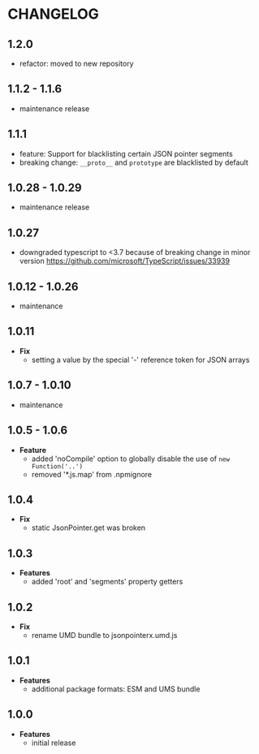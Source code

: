 # CHANGELOG

## 1.2.0

- refactor: moved to new repository

## 1.1.2 - 1.1.6

- maintenance release

## 1.1.1

- feature: Support for blacklisting certain JSON pointer segments
- breaking change: `__proto__` and `prototype` are blacklisted by default

## 1.0.28 - 1.0.29

- maintenance release

## 1.0.27

- downgraded typescript to <3.7 because of breaking change in minor version
  https://github.com/microsoft/TypeScript/issues/33939

## 1.0.12 - 1.0.26

- maintenance

## 1.0.11

- **Fix**
  - setting a value by the special '-' reference token for JSON arrays

## 1.0.7 - 1.0.10

- maintenance

## 1.0.5 - 1.0.6

- **Feature**
  - added 'noCompile' option to globally disable the use of `new Function('..')`
  - removed '\*.js.map' from .npmignore

## 1.0.4

- **Fix**
  - static JsonPointer.get was broken

## 1.0.3

- **Features**
  - added 'root' and 'segments' property getters

## 1.0.2

- **Fix**
  - rename UMD bundle to jsonpointerx.umd.js

## 1.0.1

- **Features**
  - additional package formats: ESM and UMS bundle

## 1.0.0

- **Features**
  - initial release
